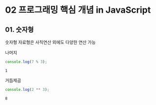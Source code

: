 # 02 프로그래밍 핵심 개념 in JavaScript   

## 01. 숫자형

숫자형 자료형은 사칙연산 외에도 다양한 연산 가능

나머지   
```JavaScript
console.log(7 % 3);
```
```
1
```


거듭제곱   
```JavaScript
console.log(2 ** 3);
```
```
8
```
